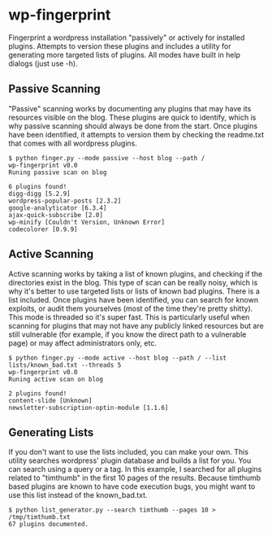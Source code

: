 wp-fingerprint
==============
Fingerprint a wordpress installation "passively" or actively for installed plugins. Attempts to version these plugins and includes a utility for generating more targeted lists of plugins. All 
modes have built in help dialogs (just use -h).

## Passive Scanning

"Passive" scanning works by documenting any plugins that may have its resources visible on the blog. These plugins are quick to identify, which is why passive scanning should always be done from 
the start. Once plugins have been identified, it attempts to version them by checking the readme.txt that comes with all wordpress plugins.

```
$ python finger.py --mode passive --host blog --path /
wp-fingerprint v0.0
Runing passive scan on blog

6 plugins found!
digg-digg [5.2.9]
wordpress-popular-posts [2.3.2]
google-analyticator [6.3.4]
ajax-quick-subscribe [2.0]
wp-minify [Couldn't Version, Unknown Error]
codecolorer [0.9.9]
```

## Active Scanning

Active scanning works by taking a list of known plugins, and checking if the directories exist in the blog. This type of scan can be really noisy, which is why it's better to use targeted lists or 
lists of known bad plugins. There is a list included. Once plugins have been identified, you can search for known exploits, or audit them yourselves (most of the time they're pretty shitty). This 
mode is threaded so it's super fast. This is particularly useful when scanning for plugins that may not have any publicly linked resources but are still vulnerable (for example, if you know the 
direct path to a vulnerable page) or may affect administrators only, etc.

```
$ python finger.py --mode active --host blog --path / --list lists/known_bad.txt --threads 5
wp-fingerprint v0.0
Runing active scan on blog

2 plugins found!
content-slide [Unknown]
newsletter-subscription-optin-module [1.1.6]
```

## Generating Lists

If you don't want to use the lists included, you can make your own. This utility searches wordpress' plugin database and builds a list for you. You can search using a query or a tag. In this 
example, I searched for all plugins related to "timthumb" in the first 10 pages of the results. Because timthumb based plugins are known to have code execution bugs, you might want to use this 
list instead of the known_bad.txt.

```
$ python list_generator.py --search timthumb --pages 10 > /tmp/timthumb.txt
67 plugins documented.
```
